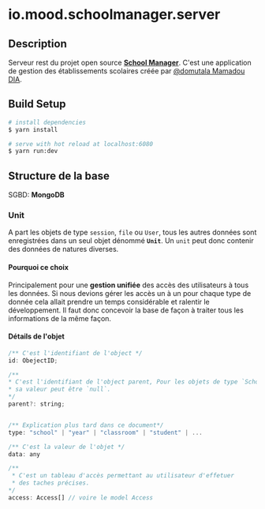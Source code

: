 # io.mood.schoolmanager.server

## Description

Serveur rest du projet open source **[School Manager](https://github.com/users/domutala/projects/5)**. C'est une application de gestion des établissements scolaires créée par [@domutala Mamadou DIA](https://github.com/domutala).

## Build Setup

```bash
# install dependencies
$ yarn install

# serve with hot reload at localhost:6080
$ yarn run:dev
```

## Structure de la base

SGBD: **MongoDB**

### Unit

A part les objets de type `session`, `file` ou `User`, tous les autres données sont enregistrées dans un seul objet dénommé **`Unit`**. Un `unit` peut donc contenir des données de natures diverses.

#### Pourquoi ce choix

Principalement pour une **gestion unifiée** des accès des utilisateurs à tous les données. Si nous devions gérer les accès un à un pour chaque type de donnée cela allait prendre un temps considérable et ralentir le développement. Il faut donc concevoir la base de façon à traiter tous les informations de la même façon.

#### Détails de l'objet

```Javascript
/** C'est l'identifiant de l'object */
id: ObejectID;

/**
* C'est l'identifiant de l'object parent, Pour les objets de type `School`
* sa valeur peut être `null`.
*/
parent?: string;


/** Explication plus tard dans ce document*/
type: "school" | "year" | "classroom" | "student" | ...

/** C'est la valeur de l'objet */
data: any

/**
 * C'est un tableau d'accès permettant au utilisateur d'effetuer
 * des taches précises.
*/
access: Access[] // voire le model Access
```
